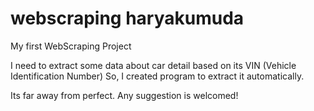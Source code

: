 # webscraping haryakumuda
My first WebScraping Project

I need to extract some data about car detail based on its VIN (Vehicle Identification Number)
So, I created program to extract it automatically.

Its far away from perfect. Any suggestion is welcomed!
